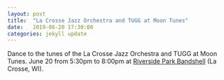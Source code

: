 ```yaml
---
layout: post
title:  "La Crosse Jazz Orchestra and TUGG at Moon Tunes"
date:   2019-06-20 17:30:00
categories: jekyll update
---
```


<div class="entry-content">
<p>Dance to the tunes of the La Crosse Jazz Orchestra and TUGG at Moon Tunes.
June 20 from 5:30pm to 8:00pm at <a href="https://goo.gl/maps/KDpiw28dtVzuYyKh7">Riverside Park Bandshell</a> (La Crosse, WI).</p>
</div>
